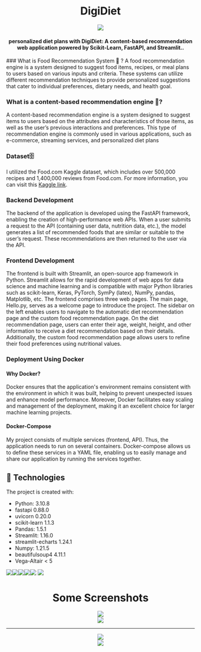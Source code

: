 <h1 align="center">DigiDiet</h1>
<div align= "center"><img src="images/DIGIDIET.png" />
  <h4>personalized diet plans with DigiDiet: A content-based recommendation web application powered by Scikit-Learn, FastAPI, and Streamlit..</h4>
</div>
### What is Food Recommendation System 🍎 ? 
A food recommendation engine is a system designed to suggest food items, recipes, or meal plans to users based on various inputs and criteria. These systems can utilize different recommendation techniques to provide personalized suggestions that cater to individual preferences, dietary needs, and health goal.

### What is a content-based recommendation engine 🔎?
A content-based recommendation engine is a system designed to suggest items to users based on the attributes and characteristics of those items, as well as the user’s previous interactions and preferences. This type of recommendation engine is commonly used in various applications, such as e-commerce, streaming services, and personalized diet plans

### Dataset🗄️
I utilized the Food.com Kaggle dataset, which includes over 500,000 recipes and 1,400,000 reviews from Food.com. For more information, you can visit this [Kaggle link](https://www.kaggle.com/datasets/irkaal/foodcom-recipes-and-reviews?select=recipes.csv).

### Backend Development
The backend of the application is developed using the FastAPI framework, enabling the creation of high-performance web APIs. When a user submits a request to the API (containing user data, nutrition data, etc.), the model generates a list of recommended foods that are similar or suitable to the user’s request. These recommendations are then returned to the user via the API.

### Frontend Development 
The frontend is built with Streamlit, an open-source app framework in Python. Streamlit allows for the rapid development of web apps for data science and machine learning and is compatible with major Python libraries such as scikit-learn, Keras, PyTorch, SymPy (latex), NumPy, pandas, Matplotlib, etc. The frontend comprises three web pages. The main page, Hello.py, serves as a welcome page to introduce the project. The sidebar on the left enables users to navigate to the automatic diet recommendation page and the custom food recommendation page. On the diet recommendation page, users can enter their age, weight, height, and other information to receive a diet recommendation based on their details. Additionally, the custom food recommendation page allows users to refine their food preferences using nutritional values.

### Deployment Using Docker
#### Why Docker?
Docker ensures that the application's environment remains consistent with the environment in which it was built, helping to prevent unexpected issues and enhance model performance. Moreover, Docker facilitates easy scaling and management of the deployment, making it an excellent choice for larger machine learning projects.

#### Docker-Compose
My project consists of multiple services (frontend, API). Thus, the application needs to run on several containers. Docker-compose allows us to define these services in a YAML file, enabling us to easily manage and share our application by running the services together.

## :rocket: Technologies
The project is created with:
* Python: 3.10.8
* fastapi 0.88.0
* uvicorn 0.20.0
* scikit-learn 1.1.3
* Pandas: 1.5.1
* Streamlit: 1.16.0
* streamlit-echarts 1.24.1
* Numpy: 1.21.5
* beautifulsoup4 4.11.1
* Vega-Altair < 5

![](https://img.icons8.com/color/48/null/python--v1.png)![](https://img.icons8.com/color/48/null/numpy.png)![](Assets/streamlit-icon-48x48.png)![](Assets/fastapi.ico)![](Assets/scikit-learn.ico) ![](https://img.icons8.com/color/48/null/pandas.png)

<h1 align="center">Some Screenshots</h1>
<div align= "center"><img src="images/1st.png" />
  <div align= "center"><img src="images/2nd.png" />
    <hr>
    <div align= "center"><img src="images/3rd.png" />
       <div align= "center"><img src="images/4th.png" />
</div>
